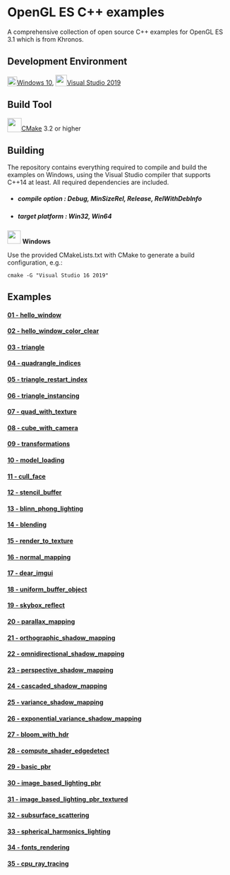 # OpenGL ES C++ examples
A comprehensive collection of open source C++ examples for OpenGL ES 3.1 which is from Khronos.

## Development Environment

<img src="./images/windowslogo.png" alt="" height="22px" valign="bottom">[Windows 10](https://www.microsoft.com/en-us/software-download/windows10), <img src="./images/vs2019logo.png" alt="" height="26px" valign="bottom">[Visual Studio 2019](https://visualstudio.microsoft.com/zh-hant/vs/?rr=https%3A%2F%2Fwww.baidu.com%2Flink%3Furl%3DS64iLGalmjZ-FW3YG98CKR-p-qlL5e44wYM1QX0YOcUTbyVG9RW-OuEKWDJvhpo5eA_XrGeAjalso5T-f03iaK%26wd%3D%26eqid%3Db664e1c30015a0e9000000065d07a930)

## Build Tool

<img src="./images/cmakelogo.png" alt="" height="32px" valign="bottom">[CMake](https://cmake.org/) 3.2 or higher

## Building

The repository contains everything required to compile and build the examples on Windows,  using the Visual Studio compiler that supports C++14 at least. All required dependencies are included.

- ##### compile option : Debug, MinSizeRel, Release, RelWithDebInfo

- ##### target platform : Win32, Win64

<img src="./images/windowslogo.png" alt="" height="30px"> **Windows**

Use the provided CMakeLists.txt with CMake to generate a build configuration, e.g.:

```
cmake -G "Visual Studio 16 2019"
```

## Examples

#### [01 - hello_window](<https://github.com/rinkowei/OpenGLES_Examples/tree/master/src/01.hello_window>)



#### [02 - hello_window_color_clear](<https://github.com/rinkowei/OpenGLES_Examples/tree/master/src/02.hello_window_color_clear>)



#### [03 - triangle](<https://github.com/rinkowei/OpenGLES_Examples/tree/master/src/03.triangle>)



#### [04 - quadrangle_indices](<https://github.com/rinkowei/OpenGLES_Examples/tree/master/src/04.quadrangle_indices>)



#### [05 - triangle_restart_index](<https://github.com/rinkowei/OpenGLES_Examples/tree/master/src/05.triangle_restart_index>)



#### [06 - triangle_instancing](<https://github.com/rinkowei/OpenGLES_Examples/tree/master/src/06.triangle_instancing>)



#### [07 - quad_with_texture](<https://github.com/rinkowei/OpenGLES_Examples/tree/master/src/07.quad_with_texture>)



#### [08 - cube_with_camera](<https://github.com/rinkowei/OpenGLES_Examples/tree/master/src/08.cube_with_camera>)



#### [09 - transformations](<https://github.com/rinkowei/OpenGLES_Examples/tree/master/src/09.transformations>)



#### [10 - model_loading](<https://github.com/rinkowei/OpenGLES_Examples/tree/master/src/10.model_loading>)



#### [11 - cull_face](<https://github.com/rinkowei/OpenGLES_Examples/tree/master/src/11.cull_face>)



#### [12 - stencil_buffer](<https://github.com/rinkowei/OpenGLES_Examples/tree/master/src/12.stencil_buffer>)



#### [13 - blinn_phong_lighting](<https://github.com/rinkowei/OpenGLES_Examples/tree/master/src/13.blinn_phong_lighting>)



#### [14 - blending](<https://github.com/rinkowei/OpenGLES_Examples/tree/master/src/14.blending>)



#### [15 - render_to_texture](<https://github.com/rinkowei/OpenGLES_Examples/tree/master/src/15.render_to_texture>)



#### [16 - normal_mapping](<https://github.com/rinkowei/OpenGLES_Examples/tree/master/src/16.normal_mapping>)



#### [17 - dear_imgui](<https://github.com/rinkowei/OpenGLES_Examples/tree/master/src/17.dear_imgui>)



#### [18 - uniform_buffer_object](<https://github.com/rinkowei/OpenGLES_Examples/tree/master/src/18.uniform_buffer_object>)



#### [19 - skybox_reflect](<https://github.com/rinkowei/OpenGLES_Examples/tree/master/src/19.skybox_reflect>)



#### [20 - parallax_mapping](<https://github.com/rinkowei/OpenGLES_Examples/tree/master/src/20.parallax_mapping>)



#### [21 - orthographic_shadow_mapping](<https://github.com/rinkowei/OpenGLES_Examples/tree/master/src/21.orthographic_shadow_mapping>)



#### [22 - omnidirectional_shadow_mapping](<https://github.com/rinkowei/OpenGLES_Examples/tree/master/src/22.omnidirectional_shadow_mapping>)



#### [23 - perspective_shadow_mapping](<https://github.com/rinkowei/OpenGLES_Examples/tree/master/src/23.perspective_shadow_mapping>)



#### [24 - cascaded_shadow_mapping](<https://github.com/rinkowei/OpenGLES_Examples/tree/master/src/24.cascaded_shadow_mapping>)



#### [25 - variance_shadow_mapping](<https://github.com/rinkowei/OpenGLES_Examples/tree/master/src/25.variance_shadow_mapping>)



#### [26 - exponential_variance_shadow_mapping](<https://github.com/rinkowei/OpenGLES_Examples/tree/master/src/26.exponential_variance_shadow_mapping>)



#### [27 - bloom_with_hdr](<https://github.com/rinkowei/OpenGLES_Examples/tree/master/src/27.bloom_with_hdr>)



#### [28 - compute_shader_edgedetect](<https://github.com/rinkowei/OpenGLES_Examples/tree/master/src/28.compute_shader_edgedetect>)



#### [29 - basic_pbr](<https://github.com/rinkowei/OpenGLES_Examples/tree/master/src/29.basic_pbr>)



#### [30 - image_based_lighting_pbr](<https://github.com/rinkowei/OpenGLES_Examples/tree/master/src/30.image_based_lighting_pbr>)



#### [31 - image_based_lighting_pbr_textured](<https://github.com/rinkowei/OpenGLES_Examples/tree/master/src/31.image_based_lighting_pbr_textured>)



#### [32 - subsurface_scattering](<https://github.com/rinkowei/OpenGLES_Examples/tree/master/src/32.subsurface_scattering>)



#### [33 - spherical_harmonics_lighting](<https://github.com/rinkowei/OpenGLES_Examples/tree/master/src/33.spherical_harmonics_lighting>)



#### [34 - fonts_rendering](<https://github.com/rinkowei/OpenGLES_Examples/tree/master/src/34.fonts_rendering>)



#### [35 - cpu_ray_tracing](<https://github.com/rinkowei/OpenGLES_Examples/tree/master/src/35.cpu_ray_tracing>)